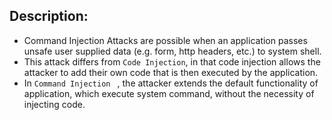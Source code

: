 ## Description:
 * Command Injection Attacks are possible when an application passes unsafe user supplied data (e.g. form, http headers, etc.) to system shell.
 * This attack differs from `Code Injection`, in that code injection allows the attacker to add their own code that is then executed by the application.
 * In `Command Injection ` , the attacker extends the default functionality of application, which execute system command, without the necessity of injecting code.
 
 
